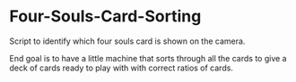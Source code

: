 # Four-Souls-Card-Sorting
Script to identify which four souls card is shown on the camera. 

End goal is to have a little machine that sorts through all the cards to give a deck of cards ready to play with with correct ratios of cards.
